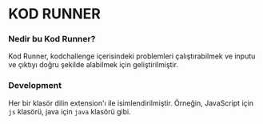 # KOD RUNNER

### Nedir bu Kod Runner?

Kod Runner, kodchallenge içerisindeki problemleri çalıştırabilmek ve inputu ve çıktıyı doğru şekilde alabilmek için geliştirilmiştir.


### Development

Her bir klasör dilin extension'ı ile isimlendirilmiştir. Örneğin, JavaScript için `js` klasörü, java için `java` klasörü gibi.